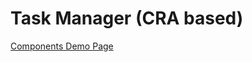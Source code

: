 # Task Manager (CRA based)

[Components Demo Page](https://ktv18.github.io/tech-assignment-task-manager/)
